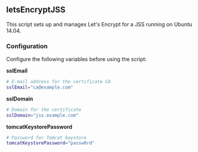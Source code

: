 ## letsEncryptJSS

This script sets up and manages Let's Encrypt for a JSS running on Ubuntu 14.04.

### Configuration

Configure the following variables before using the script:

**sslEmail**

```bash
# E-mail address for the certificate CA
sslEmail="ca@example.com"
```

**sslDomain**

```bash
# Domain for the certificate
sslDomain="jss.example.com"
```

**tomcatKeystorePassword**

```bash
# Password for Tomcat keystore
tomcatKeystorePassword="passw0rd"
```